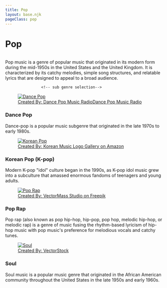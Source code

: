 ```yaml
---
title: Pop
layout: base.njk
pageClass: pop
---
```

<h1 class="center">Pop</h1>
<img src=""> <!-- image depicting the genre-->

<p class="summary">Pop music is a genre of popular music that originated in its modern form during the mid-1950s in the United States and the United Kingdom. It is characterized by its catchy melodies, simple song structures, and relatable lyrics that are designed to appeal to a broad audience.
    <!-- summary of main genre here--> </p>

                    <!-- sub genre selection-->
                    
<div class="genre">
    <a href="/dance-pop" class="sub-link">
 <figure class="fig-img-container">
            <img class="genre-img" src="/images/dancepop.png" alt="Dance Pop">
            <figcaption class="img-caption">Created By:<a href="https://www.amazon.com/Anteos-Dance-Pop-Music-Radio/dp/B00HN9JVYW"> Dance Pop Music RadioDance Pop Music Radio</a>
            </figcaption>
        </figure>
<div class="desc">
<h3>Dance Pop<!--sub genre name--></h3>
<p> Dance-pop is a popular music subgenre that originated in the late 1970s to early 1980s. 
<!-- short description of sub genre--></p>
</div>
</a>
</div>

<div class="genre">
    <a href="/korean-pop" class="sub-link">
<a href="/korean-hiphop" class="sub-link">
        <figure class="fig-img-container">
            <img class="genre-img" src="/images/koreanpop.jpg" alt="Korean Pop">
            <figcaption class="img-caption">Created By:<a href="https://fpictures.homes/korean-music-logo"> Korean Music Logo Gallery on Amazon</a>
            </figcaption>
        </figure>
<div class="desc">
<h3>Korean Pop (K-pop)<!--sub genre name--></h3>
<p> Modern K-pop "idol" culture began in the 1990s, as K-pop idol music grew into a subculture that amassed enormous fandoms of teenagers and young adults. 
<!-- short description of sub genre--></p>
</div>
</a>
</div>

<div class="genre">
    <a href="/pop-rap" class="sub-link">
<figure class="fig-img-container">
            <img class="genre-img" src="/images/poprap.png" alt="Pop Rap">
            <figcaption class="img-caption">Created By:<a href="https://www.freepik.com/premium-vector/hip-hop-music-vector-logo-label-with-wicked-skull-two-microphones-crossed-like-crossbones-rap-rhymes-night-club-party-festival-concert-emblem-t-shirt-print_29465941.htm"> VectorMass Studio on Freepik</a>
            </figcaption>
        </figure><!-- image of popular album or artist from said sub-genre-->
<div class="desc">
<h3>Pop Rap<!--sub genre name--></h3>
<p>Pop rap (also known as pop hip-hop, hip-pop, pop hop, melodic hip-hop, or melodic rap) is a genre of music fusing the rhythm-based lyricism of hip-hop music with pop music's preference for melodious vocals and catchy tunes. 
<!-- short description of sub genre--></p>
</div>
</a>
</div>

<div class="genre">
    <a href="/soul" class="sub-link">
<figure class="fig-img-container">
            <img class="genre-img" src="/images/soul.jpg" alt="Soul">
            <figcaption class="img-caption">Created By:<a href="https://www.vectorstock.com/royalty-free-vector/soul-music-vector-26317326"> VectorStock</a>
            </figcaption>
        </figure>
<div class="desc">
<h3>Soul<!--sub genre name--></h3>
<p>Soul music is a popular music genre that originated in the African American community throughout the United States in the late 1950s and early 1960s.
<!-- short description of sub genre--></p>
</div>
</a>
</div>





